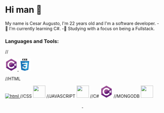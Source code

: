 <img src="">

# Hi man 👋
My name is Cesar Augusto, I'm 22 years old and I'm a software developer.
-🌱 I'm currently learning C#.
-💬 Studying with a focus on being a Fullstack.

<h3 align="left">Languages and Tools:</h3>

//<p align="left"> <a href="https://www.w3schools.com/cs/" target="_blank"> <img src="https://raw.githubusercontent.com/devicons/devicon/master/icons/csharp/csharp-original.svg" alt="csharp" width="40" height="40"/> </a> <a href="https://www.w3schools.com/css/" target="_blank"> <img src="https://raw.githubusercontent.com/devicons/devicon/master/icons/css3/css3-original-wordmark.svg" alt="css3" width="40" height="40"/> </a>

//HTML
  <p align="left">
  <a href="https://developer.mozilla.org/en-US/docs/Web/HTML">  <img src="https://encrypted-tbn0.gstatic.com/images?q=tbn:ANd9GcQPmKlXkhhMR0vckqMBcHKoE7hX2PK4RRIsF0twEA8urA&s" alt="html" width="40" height="40"/>  </a>
//CSS
  <a>
  <img src="" alt="" width="40" height="40"/> </a>
//JAVASCRIPT
  <a>
  <img src="" alt="" width="40" height="40"/> </a>
//C#
  <a href="https://learn.microsoft.com/pt-br/dotnet/csharp/how-to/"> <img src="https://raw.githubusercontent.com/devicons/devicon/master/icons/csharp/csharp-original.svg" alt="csharp" width="40" height="40"/></a>
//MONGODB
  <a>
  <img src="" alt="" width="40" height="40"/> </a>
  
<div align="center">
  <a href="https://github.com/Cesar19Augusto">
  <img>
  <img>
</div>
